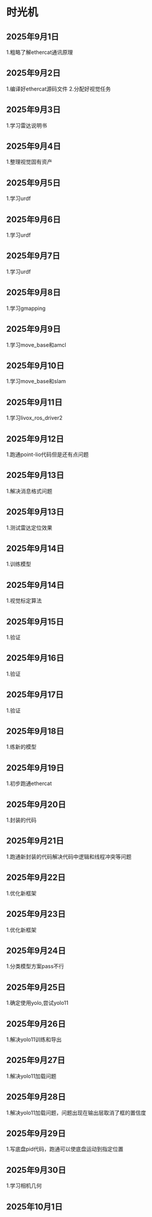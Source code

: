 # 时光机

## 2025年9月1日

1.粗略了解ethercat通讯原理

## 2025年9月2日

1.编译好ethercat源码文件
2.分配好视觉任务

## 2025年9月3日

1.学习雷达说明书

## 2025年9月4日

1.整理视觉固有资产

## 2025年9月5日

1.学习urdf

## 2025年9月6日

1.学习urdf

## 2025年9月7日

1.学习urdf

## 2025年9月8日

1.学习gmapping

## 2025年9月9日

1.学习move_base和amcl

## 2025年9月10日

1.学习move_base和slam

## 2025年9月11日

1.学习livox_ros_driver2

## 2025年9月12日

1.跑通point-lio代码但是还有点问题

## 2025年9月13日

1.解决消息格式问题

## 2025年9月13日

1.测试雷达定位效果

## 2025年9月14日

1.训练模型

## 2025年9月14日

1.视觉标定算法

## 2025年9月15日

1.验证

## 2025年9月16日

1.验证

## 2025年9月17日

1.验证

## 2025年9月18日

1.练新的模型

## 2025年9月19日

1.初步跑通ethercat

## 2025年9月20日

1.封装的代码

## 2025年9月21日

1.跑通新封装的代码解决代码中逻辑和线程冲突等问题

## 2025年9月22日

1.优化新框架

## 2025年9月23日

1.优化新框架

## 2025年9月24日

1.分类模型方案pass不行

## 2025年9月25日

1.确定使用yolo,尝试yolo11

## 2025年9月26日

1.解决yolo11训练和导出

## 2025年9月27日

1.解决yolo11加载问题

## 2025年9月28日

1.解决yolo11加载问题，问题出现在输出层取消了框的置信度

## 2025年9月29日

1.写底盘pid代码，跑通可以使底盘运动到指定位置

## 2025年9月30日

1.学习相机几何

## 2025年10月1日
